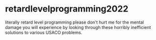 # retardlevelprogramming2022
literally retard level programming
please don't hurt me for the mental damage you will experience by looking through these horribly inefficient solutions to various USACO problems.
